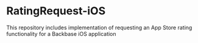 # RatingRequest-iOS
This repository includes implementation of requesting an App Store rating functionality for a Backbase iOS application

